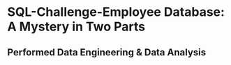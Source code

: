 # SQL-Challenge-Employee Database: A Mystery in Two Parts
## Performed Data Engineering & Data Analysis
